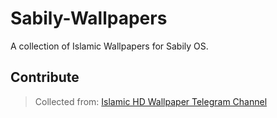 # Sabily-Wallpapers

A collection of Islamic Wallpapers for Sabily OS.

## Contribute


> Collected from: [Islamic HD Wallpaper Telegram Channel](https://t.me/islamic_hdwallpaper)
